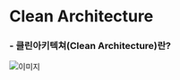 # Clean Architecture

###  - 클린아키텍쳐(Clean Architecture)란?
![이미지](http://blog.cleancoder.com/uncle-bob/images/2012-08-13-the-clean-architecture/CleanArchitecture.jpg)
